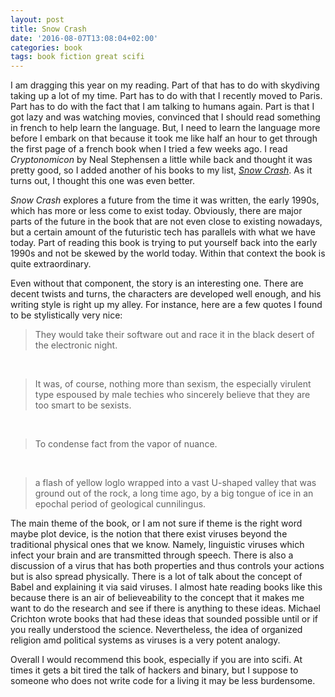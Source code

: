 ```yaml
---
layout: post
title: Snow Crash
date: '2016-08-07T13:08:04+02:00'
categories: book
tags: book fiction great scifi
---
```


I am dragging this year on my reading. Part of that has to do with skydiving taking up a lot
of my time. Part has to do with that I recently moved to Paris. Part has to do with the fact
that I am talking to humans again. Part is that I got lazy and was watching movies, convinced
that I should read something in french to help learn the language. But, I need to learn the
language more before I embark on that because it took me like half an hour to get through the
first page of a french book when I tried a few weeks ago. I read *Cryptonomicon* by Neal Stephensen
a little while back and thought it was pretty good, so I added another of his books to my list,
[*Snow Crash*][amazon-snow]. As it turns out, I thought this one was even better.

*Snow Crash* explores a future from the time it was written, the early 1990s, which has more or less
come to exist today. Obviously, there are major parts of the future in the book that are not even
close to existing nowadays, but a certain amount of the futuristic tech has parallels with what
we have today. Part of reading this book is trying to put yourself back into the early 1990s and
not be skewed by the world today. Within that context the book is quite extraordinary.

Even without that component, the story is an interesting one. There are decent twists and turns,
the characters are developed well enough, and his writing style is right up my alley. For instance,
here are a few quotes I found to be stylistically very nice:

> They would take their software out and race it in the black desert of the electronic night.

&nbsp;

> It was, of course, nothing more than sexism, the especially virulent type espoused by male
> techies who sincerely believe that they are too smart to be sexists.

&nbsp;

> To condense fact from the vapor of nuance.

&nbsp;

> a flash of yellow loglo wrapped into a vast U-shaped valley that was ground out of the rock,
> a long time ago, by a big tongue of ice in an epochal period of geological cunnilingus.

The main theme of the book, or I am not sure if theme is the right word maybe plot device, is the
notion that there exist viruses beyond the traditional physical ones that we know. Namely, linguistic
viruses which infect your brain and are transmitted through speech. There is also a discussion of a
virus that has both properties and thus controls your actions but is also spread physically. There
is a lot of talk about the concept of Babel and explaining it via said viruses. I almost hate
reading books like this because there is an air of believeability to the concept that it makes me
want to do the research and see if there is anything to these ideas. Michael Crichton wrote books
that had these ideas that sounded possible until or if you really understood the science. Nevertheless,
the idea of organized religion amd political systems as viruses is a very potent analogy.

Overall I would recommend this book, especially if you are into scifi. At times it gets a bit tired
the talk of hackers and binary, but I suppose to someone who does not write code for a living it may
be less burdensome. 


[amazon-snow]:      https://amzn.com/B000FBJCJE

